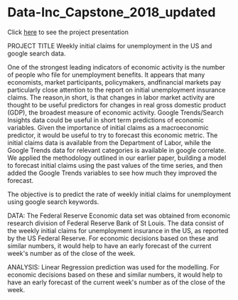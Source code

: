 # Data-Inc_Capstone_2018_updated

 Click [here]()   to see the project presentation

PROJECT TITLE 
Weekly initial claims for unemployment in the US and google search data.

One of the strongest leading indicators of economic activity is the number of people who file for unemployment benefits.
It appears that many economists, market participants, policymakers, andfinancial markets pay particularly close attention to the report on initial
unemployment insurance claims.
The reason,in short, is that changes in labor market activity are thought to be useful predictors for changes in
real gross domestic product (GDP), the broadest measure of economic activity.
Google Trends/Search Insights data could be useful in short term predictions of economic variables. 
Given the importance of initial claims as a macroeconomic predictor, it would be useful to try to forecast this economic metric. 
The initial claims data is available from the Department of Labor, while the Google Trends data for relevant categories is available in google correlate. 
We applied the methodology outlined in our earlier paper, building a model to forecast initial claims using the past values of the time series, and then added the Google Trends variables to see how much they improved the forecast.

The objective is to predict the rate of weekly initial claims for unemployment using google search keywords. 

DATA: The Federal Reserve Economic data set was obtained from economic research division of Federal Reserve Bank of St Louis. 
The data consist of the weekly initial claims for unemployment insurance in the US, as reported by the US Federal Reserve. 
For economic decisions based on these and similar numbers, it would help to have an early forecast of the current week's number as of the close of the week.

ANALYSIS: Linear Regression prediction was used for the modelling. 
For economic decisions based on these and similar numbers, it would help to have an early forecast of the current week's number as of the close of the week.
